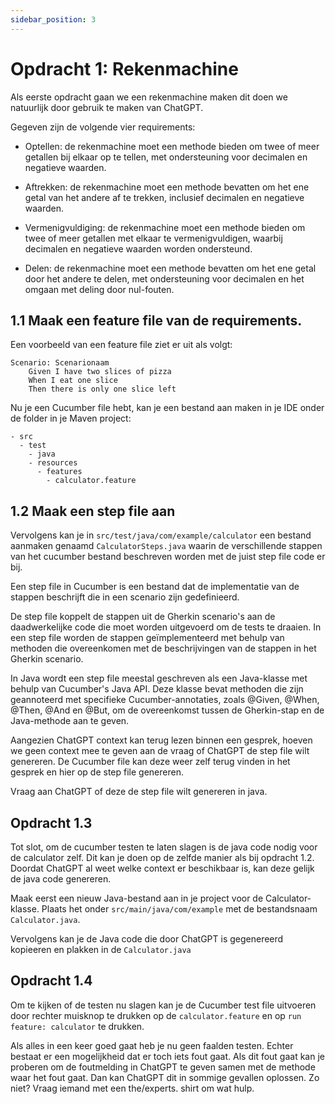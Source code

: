 ```yaml
---
sidebar_position: 3
---
```


# Opdracht 1: Rekenmachine
Als eerste opdracht gaan we een rekenmachine maken dit doen we natuurlijk door gebruik te maken van ChatGPT.

Gegeven zijn de volgende vier requirements:

- Optellen: de rekenmachine moet een methode bieden om twee of meer getallen bij elkaar op te tellen, met ondersteuning voor decimalen en negatieve waarden.

- Aftrekken: de rekenmachine moet een methode bevatten om het ene getal van het andere af te trekken, inclusief decimalen en negatieve waarden.

- Vermenigvuldiging: de rekenmachine moet een methode bieden om twee of meer getallen met elkaar te vermenigvuldigen, waarbij decimalen en negatieve waarden worden ondersteund.

- Delen: de rekenmachine moet een methode bevatten om het ene getal door het andere te delen, met ondersteuning voor decimalen en het omgaan met deling door nul-fouten.

##  1.1 Maak een feature file van de requirements.

Een voorbeeld van een feature file ziet er uit als volgt:
```
Scenario: Scenarionaam
    Given I have two slices of pizza
    When I eat one slice
    Then there is only one slice left
```
Nu je een Cucumber file hebt, kan je een bestand aan maken in je IDE onder de folder in je Maven project:
```
- src
  - test
    - java
    - resources
      - features
        - calculator.feature
```
## 1.2 Maak een step file aan
Vervolgens kan je in `src/test/java/com/example/calculator` een bestand aanmaken genaamd `CalculatorSteps.java` waarin de verschillende stappen van het cucumber bestand beschreven worden met de juist step file code er bij.

Een step file in Cucumber is een bestand dat de implementatie van de stappen beschrijft die in een scenario zijn gedefinieerd.

De step file koppelt de stappen uit de Gherkin scenario's aan de daadwerkelijke code die moet worden uitgevoerd om de tests te draaien. 
In een step file worden de stappen geïmplementeerd met behulp van methoden die overeenkomen met de beschrijvingen van de stappen in het Gherkin scenario.

In Java wordt een step file meestal geschreven als een Java-klasse met behulp van Cucumber's Java API. 
Deze klasse bevat methoden die zijn geannoteerd met specifieke Cucumber-annotaties, zoals @Given, @When, @Then, @And en @But, om de overeenkomst tussen de Gherkin-stap en de Java-methode aan te geven.


Aangezien ChatGPT context kan terug lezen binnen een gesprek, hoeven we geen context mee te geven aan de vraag of ChatGPT de step file wilt genereren. De Cucumber file kan deze weer zelf terug vinden in het gesprek en hier op de step file genereren.

Vraag aan ChatGPT of deze de step file wilt genereren in java.



[//]: # (Dan gaan we nu aan de slag met Github Copilot. Github Copilot is ook een language model net als ChatGPT, echter is Copilot meer gebaseert op code completion dan voor teksten schrijven.)

[//]: # (Het mooie aan Copilot is dat je het op verschillende manieren kan gebruiken. Je kan een stuk code schrijven die afgemaakt wordt door Copilot, maar je kan ook in een regel comentaar neerzetten wat voor functionaliteit wilt hebben en dan kan Copilot dit ook genereren.)

[//]: # (Copilot kan ook context van een project meenemen in het genereren van de code. Zo worden de juist codeconventions meegenomen.)

[//]: # ()
[//]: # (Om de juiste stepfile te genereren maak een commentaar regel aan binnen de class die je net hebt aangemaakt.)

[//]: # (`// Create the methods for the my_feature.feature file`. Vervolgens kan je door op `Tab` te drukken de code accepteren.)

[//]: # ()
[//]: # (Het is ook mogelijk dat de code niet correct is, dan kan je via de Github Copilot extension andere versies van de code vinden.)

[//]: # (![img.png]&#40;../static/img/img.png&#41;)


## Opdracht 1.3

Tot slot, om de cucumber testen te laten slagen is de java code nodig voor de calculator zelf. Dit kan je doen op de zelfde manier als bij opdracht 1.2.
Doordat ChatGPT al weet welke context er beschikbaar is, kan deze gelijk de java code genereren.

Maak eerst een nieuw Java-bestand aan in je project voor de Calculator-klasse. Plaats het onder `src/main/java/com/example` met de bestandsnaam `Calculator.java`.

Vervolgens kan je de Java code die door ChatGPT is gegenereerd kopieeren en plakken in de `Calculator.java`

[//]: # (Zodra je de test code hebt geschreven kan je een nieuw bestand aanmaken voor de Calculator code.)

[//]: # (Dit kan je ook doen aan de hand van Github Copilot. Maak een bestand aan onder het pad `src/main/java/com/examples/calculator` genaamd `Calculator.java`.)

[//]: # (Geef aan in het commentaar `// Create the calculator methods used in the test`. Dit moet er voor zorgen dat de code gegenereerd word.)


## Opdracht 1.4
Om te kijken of de testen nu slagen kan je de Cucumber test file uitvoeren door rechter muisknop te drukken op de `calculator.feature` en op `run feature: calculator` te drukken.

Als alles in een keer goed gaat heb je nu geen faalden testen. Echter bestaat er een mogelijkheid dat er toch iets fout gaat. 
Als dit fout gaat kan je proberen om de foutmelding in ChatGPT te geven samen met de methode waar het fout gaat. Dan kan ChatGPT dit in sommige gevallen oplossen.
Zo niet? Vraag iemand met een the/experts. shirt om wat hulp.
